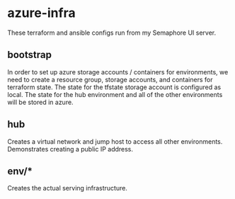# azure-infra

These terraform and ansible configs run from my Semaphore UI server.

## bootstrap

In order to set up azure storage accounts / containers for environments, we need
to create a resource group, storage accounts, and containers for terraform state.
The state for the tfstate storage account is configured as local. The state for the
hub environment and all of the other environments will be stored in azure.

## hub

Creates a virtual network and jump host to access all other environments.
Demonstrates creating a public IP address.

## env/*

Creates the actual serving infrastructure.

